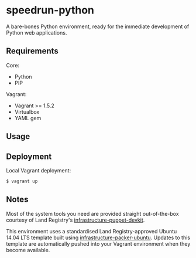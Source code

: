 speedrun-python
=================================

A bare-bones Python environment, ready for the immediate development of Python
web applications.

## Requirements
Core:
* Python
* PIP

Vagrant:
* Vagrant >= 1.5.2
* Virtualbox
* YAML gem

## Usage



## Deployment

Local Vagrant deployment:
```sh
$ vagrant up
```

## Notes

Most of the system tools you need are provided straight out-of-the-box courtesy
of Land Registry's [infrastructure-puppet-devkit](https://github.com/LandRegistry/infrastructure-puppet-devkit).

This environment uses a standardised Land Registry-approved Ubuntu 14.04 LTS
template built using [infrastructure-packer-ubuntu](https://github.com/LandRegistry/infrastructure-packer-ubuntu).
Updates to this template are automatically pushed into your Vagrant environment
when they become available.
